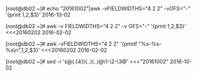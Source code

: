 


[root@db02 ~]# echo "20161002"|awk -vFIELDWIDTHS="4 2 2" -vOFS="-" '{print $1,$2,$3}'
2016-10-02

[root@db02 ~]# awk -v FIELDWIDTHS="4 2 2" -v OFS="-" '{print $1,$2,$3}'  <<<20160202
2016-02-02

[root@db02 ~]# awk -vFIELDWIDTHS="4 2 2" '{printf "%s-%s-%s\n",$1,$2,$3}' <<<20160202
2016-02-02



[root@db02 ~]#  sed -r 's@(.{4})(..)(..)@\1-\2-\3@' <<<"20161002"
2016-10-02
